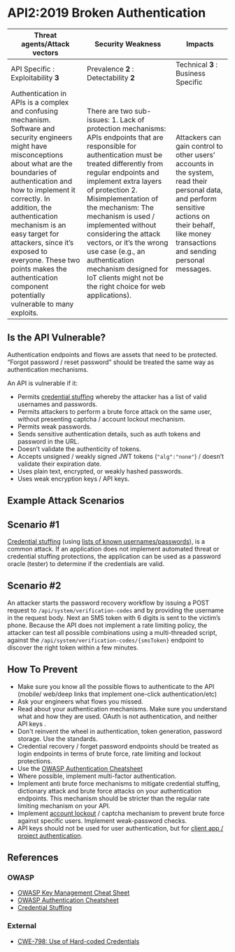 API2:2019 Broken Authentication
===============================

| Threat agents/Attack vectors | Security Weakness | Impacts |
| - | - | - |
| API Specific : Exploitability **3** | Prevalence **2** : Detectability **2** | Technical **3** : Business Specific |
| Authentication in APIs is a complex and confusing mechanism. Software and security engineers might have misconceptions about what are the boundaries of authentication and how to implement it correctly. In addition, the authentication mechanism is an easy target for attackers, since it’s exposed to everyone. These two points makes the authentication component potentially vulnerable to many exploits. | There are two sub-issues: 1. Lack of protection mechanisms: APIs endpoints that are responsible for authentication must be treated differently from regular endpoints and implement extra layers of protection 2. Misimplementation of the mechanism: The mechanism is used / implemented without considering the attack vectors, or it’s the wrong use case (e.g., an authentication mechanism designed for IoT clients might not be the right choice for web applications). | Attackers can gain control to other users’ accounts in the system, read their personal data, and perform sensitive actions on their behalf, like money transactions and sending personal messages. |

## Is the API Vulnerable?

Authentication endpoints and flows are assets that need to be protected. “Forgot
password / reset password” should be treated the same way as authentication
mechanisms.

An API is vulnerable if it:
* Permits [credential stuffing][1] whereby the attacker has a list of valid
  usernames and passwords.
* Permits attackers to perform a brute force attack on the same user, without
  presenting captcha / account lockout mechanism.
* Permits weak passwords.
* Sends sensitive authentication details, such as auth tokens and password in
  the URL.
* Doesn’t validate the authenticity of tokens.
* Accepts unsigned / weakly signed JWT tokens (`"alg":"none"`) / doesn’t
  validate their expiration date.
* Uses plain text, encrypted, or weakly hashed passwords.
* Uses weak encryption keys / API keys.


## Example Attack Scenarios

## Scenario #1

[Credential stuffing][1] (using [lists of known usernames/passwords][2]), is a
common attack. If an application does not implement automated threat or
credential stuffing protections, the application can be used as a password
oracle (tester) to determine if the credentials are valid.

## Scenario #2

An attacker starts the password recovery workflow by issuing a POST request to
`/api/system/verification-codes` and by providing the username in the request
body. Next an SMS token with 6 digits is sent to the victim’s phone. Because the
API does not implement a rate limiting policy, the attacker can test all
possible combinations using a multi-threaded script, against the
`/api/system/verification-codes/{smsToken}` endpoint to discover the right token
within a few minutes.

## How To Prevent

* Make sure you know all the possible flows to authenticate to the API (mobile/
  web/deep links that implement one-click authentication/etc)
* Ask your engineers what flows you missed.
* Read about your authentication mechanisms. Make sure you understand what and
  how they are used. OAuth is not authentication, and neither API keys .
* Don't reinvent the wheel in authentication, token generation, password
  storage. Use the standards.
* Credential recovery / forget password endpoints should be treated as login
  endpoints in terms of brute force, rate limiting and lockout protections.
* Use the [OWASP Authentication Cheatsheet][3]
* Where possible, implement multi-factor authentication.
* Implement anti brute force mechanisms to mitigate credential stuffing,
  dictionary attack and brute force attacks on your authentication endpoints.
  This mechanism should be  stricter than the regular rate limiting mechanism on
  your API.
* Implement [account lockout][4] / captcha mechanism to prevent brute force
  against specific users. Implement weak-password checks.
* API keys should not be used for user authentication, but for [client app /
  project authentication][5].

## References

### OWASP

* [OWASP Key Management Cheat Sheet][6]
* [OWASP Authentication Cheatsheet][3]
* [Credential Stuffing][1]

### External

* [CWE-798: Use of Hard-coded Credentials][7]

[1]: https://www.owasp.org/index.php/Credential_stuffing
[2]: https://github.com/danielmiessler/SecLists
[3]: https://cheatsheetseries.owasp.org/cheatsheets/Authentication_Cheat_Sheet.html
[4]: https://www.owasp.org/index.php/Testing_for_Weak_lock_out_mechanism_(OTG-AUTHN-003)
[5]: https://cloud.google.com/endpoints/docs/openapi/when-why-api-key
[6]: https://www.owasp.org/index.php/Key_Management_Cheat_Sheet
[7]: https://cwe.mitre.org/data/definitions/798.html
